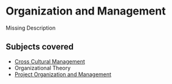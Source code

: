 # Organization and Management

Missing Description

## Subjects covered

- [Cross Cultural Management](cross-cultural-management.md)
- Organizational Theory
- [Project Organization and Management](project-organization-and-management.md)
